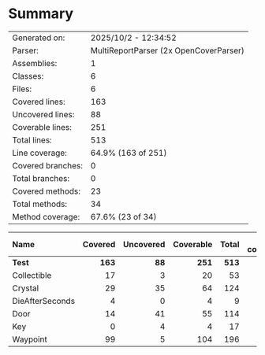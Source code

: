 ﻿# Summary
|||
|:---|:---|
| Generated on: | 2025/10/2 - 12:34:52 |
| Parser: | MultiReportParser (2x OpenCoverParser) |
| Assemblies: | 1 |
| Classes: | 6 |
| Files: | 6 |
| Covered lines: | 163 |
| Uncovered lines: | 88 |
| Coverable lines: | 251 |
| Total lines: | 513 |
| Line coverage: | 64.9% (163 of 251) |
| Covered branches: | 0 |
| Total branches: | 0 |
| Covered methods: | 23 |
| Total methods: | 34 |
| Method coverage: | 67.6% (23 of 34) |

|**Name**|**Covered**|**Uncovered**|**Coverable**|**Total**|**Line coverage**|**Covered**|**Total**|**Branch coverage**|**Covered**|**Total**|**Method coverage**|
|:---|---:|---:|---:|---:|---:|---:|---:|---:|---:|---:|---:|
|**Test**|**163**|**88**|**251**|**513**|**64.9%**|**0**|**0**|****|**23**|**34**|**67.6%**|
|Collectible|17|3|20|53|85%|0|0||4|5|80%|
|Crystal|29|35|64|124|45.3%|0|0||4|9|44.4%|
|DieAfterSeconds|4|0|4|9|100%|0|0||1|1|100%|
|Door|14|41|55|114|25.4%|0|0||3|7|42.8%|
|Key|0|4|4|17|0%|0|0||0|1|0%|
|Waypoint|99|5|104|196|95.1%|0|0||11|11|100%|
